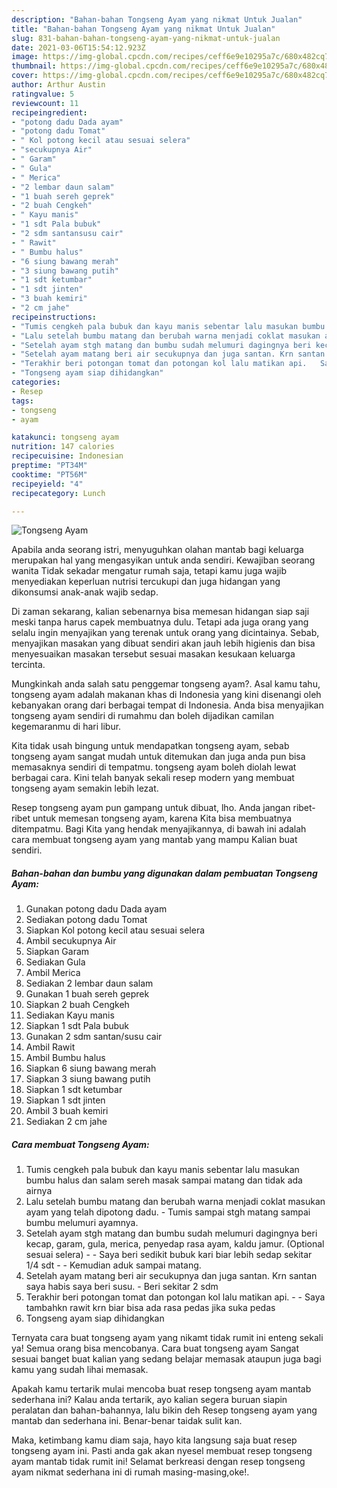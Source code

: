 ```yaml
---
description: "Bahan-bahan Tongseng Ayam yang nikmat Untuk Jualan"
title: "Bahan-bahan Tongseng Ayam yang nikmat Untuk Jualan"
slug: 831-bahan-bahan-tongseng-ayam-yang-nikmat-untuk-jualan
date: 2021-03-06T15:54:12.923Z
image: https://img-global.cpcdn.com/recipes/ceff6e9e10295a7c/680x482cq70/tongseng-ayam-foto-resep-utama.jpg
thumbnail: https://img-global.cpcdn.com/recipes/ceff6e9e10295a7c/680x482cq70/tongseng-ayam-foto-resep-utama.jpg
cover: https://img-global.cpcdn.com/recipes/ceff6e9e10295a7c/680x482cq70/tongseng-ayam-foto-resep-utama.jpg
author: Arthur Austin
ratingvalue: 5
reviewcount: 11
recipeingredient:
- "potong dadu Dada ayam"
- "potong dadu Tomat"
- " Kol potong kecil atau sesuai selera"
- "secukupnya Air"
- " Garam"
- " Gula"
- " Merica"
- "2 lembar daun salam"
- "1 buah sereh geprek"
- "2 buah Cengkeh"
- " Kayu manis"
- "1 sdt Pala bubuk"
- "2 sdm santansusu cair"
- " Rawit"
- " Bumbu halus"
- "6 siung bawang merah"
- "3 siung bawang putih"
- "1 sdt ketumbar"
- "1 sdt jinten"
- "3 buah kemiri"
- "2 cm jahe"
recipeinstructions:
- "Tumis cengkeh pala bubuk dan kayu manis sebentar lalu masukan bumbu halus dan salam sereh masak sampai matang dan tidak ada airnya"
- "Lalu setelah bumbu matang dan berubah warna menjadi coklat masukan ayam yang telah dipotong dadu.  Tumis sampai stgh matang sampai bumbu melumuri ayamnya."
- "Setelah ayam stgh matang dan bumbu sudah melumuri dagingnya beri kecap, garam, gula, merica, penyedap rasa ayam, kaldu jamur. (Optional sesuai selera)   Saya beri sedikit bubuk kari biar lebih sedap sekitar 1/4 sdt  Kemudian aduk sampai matang."
- "Setelah ayam matang beri air secukupnya dan juga santan. Krn santan saya habis saya beri susu.  Beri sekitar 2 sdm"
- "Terakhir beri potongan tomat dan potongan kol lalu matikan api.   Saya tambahkn rawit krn biar bisa ada rasa pedas jika suka pedas"
- "Tongseng ayam siap dihidangkan"
categories:
- Resep
tags:
- tongseng
- ayam

katakunci: tongseng ayam 
nutrition: 147 calories
recipecuisine: Indonesian
preptime: "PT34M"
cooktime: "PT56M"
recipeyield: "4"
recipecategory: Lunch

---
```



![Tongseng Ayam](https://img-global.cpcdn.com/recipes/ceff6e9e10295a7c/680x482cq70/tongseng-ayam-foto-resep-utama.jpg)

Apabila anda seorang istri, menyuguhkan olahan mantab bagi keluarga merupakan hal yang mengasyikan untuk anda sendiri. Kewajiban seorang  wanita Tidak sekadar mengatur rumah saja, tetapi kamu juga wajib menyediakan keperluan nutrisi tercukupi dan juga hidangan yang dikonsumsi anak-anak wajib sedap.

Di zaman  sekarang, kalian sebenarnya bisa memesan hidangan siap saji meski tanpa harus capek membuatnya dulu. Tetapi ada juga orang yang selalu ingin menyajikan yang terenak untuk orang yang dicintainya. Sebab, menyajikan masakan yang dibuat sendiri akan jauh lebih higienis dan bisa menyesuaikan masakan tersebut sesuai masakan kesukaan keluarga tercinta. 



Mungkinkah anda salah satu penggemar tongseng ayam?. Asal kamu tahu, tongseng ayam adalah makanan khas di Indonesia yang kini disenangi oleh kebanyakan orang dari berbagai tempat di Indonesia. Anda bisa menyajikan tongseng ayam sendiri di rumahmu dan boleh dijadikan camilan kegemaranmu di hari libur.

Kita tidak usah bingung untuk mendapatkan tongseng ayam, sebab tongseng ayam sangat mudah untuk ditemukan dan juga anda pun bisa memasaknya sendiri di tempatmu. tongseng ayam boleh diolah lewat berbagai cara. Kini telah banyak sekali resep modern yang membuat tongseng ayam semakin lebih lezat.

Resep tongseng ayam pun gampang untuk dibuat, lho. Anda jangan ribet-ribet untuk memesan tongseng ayam, karena Kita bisa membuatnya ditempatmu. Bagi Kita yang hendak menyajikannya, di bawah ini adalah cara membuat tongseng ayam yang mantab yang mampu Kalian buat sendiri.

<!--inarticleads1-->

##### Bahan-bahan dan bumbu yang digunakan dalam pembuatan Tongseng Ayam:

1. Gunakan potong dadu Dada ayam
1. Sediakan potong dadu Tomat
1. Siapkan  Kol potong kecil atau sesuai selera
1. Ambil secukupnya Air
1. Siapkan  Garam
1. Sediakan  Gula
1. Ambil  Merica
1. Sediakan 2 lembar daun salam
1. Gunakan 1 buah sereh geprek
1. Siapkan 2 buah Cengkeh
1. Sediakan  Kayu manis
1. Siapkan 1 sdt Pala bubuk
1. Gunakan 2 sdm santan/susu cair
1. Ambil  Rawit
1. Ambil  Bumbu halus
1. Siapkan 6 siung bawang merah
1. Siapkan 3 siung bawang putih
1. Siapkan 1 sdt ketumbar
1. Siapkan 1 sdt jinten
1. Ambil 3 buah kemiri
1. Sediakan 2 cm jahe




<!--inarticleads2-->

##### Cara membuat Tongseng Ayam:

1. Tumis cengkeh pala bubuk dan kayu manis sebentar lalu masukan bumbu halus dan salam sereh masak sampai matang dan tidak ada airnya
1. Lalu setelah bumbu matang dan berubah warna menjadi coklat masukan ayam yang telah dipotong dadu.  - Tumis sampai stgh matang sampai bumbu melumuri ayamnya.
1. Setelah ayam stgh matang dan bumbu sudah melumuri dagingnya beri kecap, garam, gula, merica, penyedap rasa ayam, kaldu jamur. (Optional sesuai selera)  -  - Saya beri sedikit bubuk kari biar lebih sedap sekitar 1/4 sdt -  - Kemudian aduk sampai matang.
1. Setelah ayam matang beri air secukupnya dan juga santan. Krn santan saya habis saya beri susu.  - Beri sekitar 2 sdm
1. Terakhir beri potongan tomat dan potongan kol lalu matikan api.  -  - Saya tambahkn rawit krn biar bisa ada rasa pedas jika suka pedas
1. Tongseng ayam siap dihidangkan




Ternyata cara buat tongseng ayam yang nikamt tidak rumit ini enteng sekali ya! Semua orang bisa mencobanya. Cara buat tongseng ayam Sangat sesuai banget buat kalian yang sedang belajar memasak ataupun juga bagi kamu yang sudah lihai memasak.

Apakah kamu tertarik mulai mencoba buat resep tongseng ayam mantab sederhana ini? Kalau anda tertarik, ayo kalian segera buruan siapin peralatan dan bahan-bahannya, lalu bikin deh Resep tongseng ayam yang mantab dan sederhana ini. Benar-benar taidak sulit kan. 

Maka, ketimbang kamu diam saja, hayo kita langsung saja buat resep tongseng ayam ini. Pasti anda gak akan nyesel membuat resep tongseng ayam mantab tidak rumit ini! Selamat berkreasi dengan resep tongseng ayam nikmat sederhana ini di rumah masing-masing,oke!.

